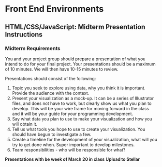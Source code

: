 # Front End Environments
## HTML/CSS/JavaScript: Midterm Presentation Instructions

### Midterm Requirements

You and your project group should prepare a presentation of what you intend to do for your final project. Your presentations should be a maximum of 10 minutes. We will then have 10-15 minutes to review.

Presentations should consist of the following:

1. Topic you seek to explore using data, why you think it is important. Provide the audience with the context.
2. Present your visualization as a mock-up. It can be a series of Illustrator files, and does not have to work, but clearly show us what you plan to develop. This will be your wire frame for moving forward in the class and it will be your guide for your programming development.
3. Say what data you plan to use to make your visualization and how you will obtain it.
4. Tell us what tools you hope to use to create your visualization. You should have begun to investigate a few.
5. Create a timeline for the development of your visualization, what will you try to get done when. Super important to develop milestones.
6. Team responsibilities - who will be responsible for what?

**Presentations with be week of March 20 in class**
**Upload to Stellar**


